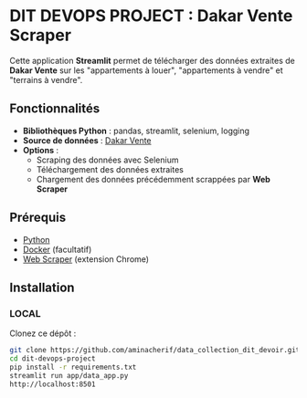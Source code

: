 # DIT DEVOPS PROJECT : Dakar Vente Scraper

Cette application **Streamlit** permet de télécharger des données extraites de **Dakar Vente** sur les "appartements à louer", "appartements à vendre" et "terrains à vendre".

## Fonctionnalités

- **Bibliothèques Python** : pandas, streamlit, selenium, logging
- **Source de données** : [Dakar Vente](https://dakarvente.com/)
- **Options** :
  - Scraping des données avec Selenium
  - Téléchargement des données extraites
  - Chargement des données précédemment scrappées par **Web Scraper**

## Prérequis

- [Python](https://www.python.org/)
- [Docker](https://www.docker.com/) (facultatif)
- [Web Scraper](https://webscraper.io/) (extension Chrome)

## Installation

### LOCAL

Clonez ce dépôt :
   ```sh
   git clone https://github.com/aminacherif/data_collection_dit_devoir.git
   cd dit-devops-project
pip install -r requirements.txt
streamlit run app/data_app.py
http://localhost:8501
